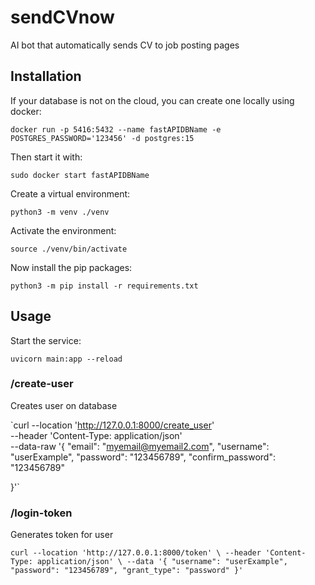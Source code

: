 # sendCVnow
AI bot that automatically sends CV to job posting pages

## Installation

If your database is not on the cloud, you can create one locally using docker:

`docker run -p 5416:5432 --name fastAPIDBName -e POSTGRES_PASSWORD='123456' -d postgres:15`

Then start it with:

`sudo docker start fastAPIDBName`

Create a virtual environment:

`python3 -m venv ./venv`

Activate the environment:

`source ./venv/bin/activate`

Now install the pip packages:

`python3 -m pip install -r requirements.txt`



## Usage

Start the service:

`uvicorn main:app --reload`

### /create-user

Creates user on database

`curl --location 'http://127.0.0.1:8000/create_user' \
--header 'Content-Type: application/json' \
--data-raw '{
    "email": "myemail@myemail2.com", 
    "username": "userExample", 
    "password": "123456789",
    "confirm_password": "123456789"

}'`

### /login-token

Generates token for user

`curl --location 'http://127.0.0.1:8000/token' \
--header 'Content-Type: application/json' \
--data '{
    "username": "userExample", 
    "password": "123456789",
    "grant_type": "password"
}'`


